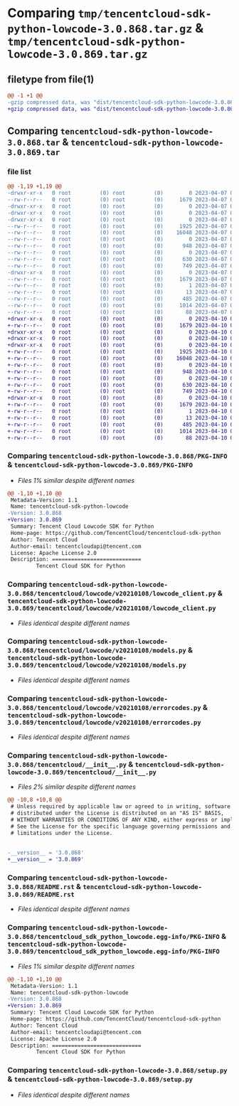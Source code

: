 # Comparing `tmp/tencentcloud-sdk-python-lowcode-3.0.868.tar.gz` & `tmp/tencentcloud-sdk-python-lowcode-3.0.869.tar.gz`

## filetype from file(1)

```diff
@@ -1 +1 @@
-gzip compressed data, was "dist/tencentcloud-sdk-python-lowcode-3.0.868.tar", last modified: Fri Apr  7 00:44:53 2023, max compression
+gzip compressed data, was "dist/tencentcloud-sdk-python-lowcode-3.0.869.tar", last modified: Mon Apr 10 03:08:52 2023, max compression
```

## Comparing `tencentcloud-sdk-python-lowcode-3.0.868.tar` & `tencentcloud-sdk-python-lowcode-3.0.869.tar`

### file list

```diff
@@ -1,19 +1,19 @@
-drwxr-xr-x   0 root         (0) root         (0)        0 2023-04-07 00:44:53.000000 tencentcloud-sdk-python-lowcode-3.0.868/
--rw-r--r--   0 root         (0) root         (0)     1679 2023-04-07 00:44:53.000000 tencentcloud-sdk-python-lowcode-3.0.868/PKG-INFO
-drwxr-xr-x   0 root         (0) root         (0)        0 2023-04-07 00:44:53.000000 tencentcloud-sdk-python-lowcode-3.0.868/tencentcloud/
-drwxr-xr-x   0 root         (0) root         (0)        0 2023-04-07 00:44:53.000000 tencentcloud-sdk-python-lowcode-3.0.868/tencentcloud/lowcode/
-drwxr-xr-x   0 root         (0) root         (0)        0 2023-04-07 00:44:53.000000 tencentcloud-sdk-python-lowcode-3.0.868/tencentcloud/lowcode/v20210108/
--rw-r--r--   0 root         (0) root         (0)     1925 2023-04-07 00:44:53.000000 tencentcloud-sdk-python-lowcode-3.0.868/tencentcloud/lowcode/v20210108/lowcode_client.py
--rw-r--r--   0 root         (0) root         (0)    16048 2023-04-07 00:44:53.000000 tencentcloud-sdk-python-lowcode-3.0.868/tencentcloud/lowcode/v20210108/models.py
--rw-r--r--   0 root         (0) root         (0)        0 2023-04-07 00:44:53.000000 tencentcloud-sdk-python-lowcode-3.0.868/tencentcloud/lowcode/v20210108/__init__.py
--rw-r--r--   0 root         (0) root         (0)      948 2023-04-07 00:44:53.000000 tencentcloud-sdk-python-lowcode-3.0.868/tencentcloud/lowcode/v20210108/errorcodes.py
--rw-r--r--   0 root         (0) root         (0)        0 2023-04-07 00:44:53.000000 tencentcloud-sdk-python-lowcode-3.0.868/tencentcloud/lowcode/__init__.py
--rw-r--r--   0 root         (0) root         (0)      630 2023-04-07 00:44:53.000000 tencentcloud-sdk-python-lowcode-3.0.868/tencentcloud/__init__.py
--rw-r--r--   0 root         (0) root         (0)      749 2023-04-07 00:44:53.000000 tencentcloud-sdk-python-lowcode-3.0.868/README.rst
-drwxr-xr-x   0 root         (0) root         (0)        0 2023-04-07 00:44:53.000000 tencentcloud-sdk-python-lowcode-3.0.868/tencentcloud_sdk_python_lowcode.egg-info/
--rw-r--r--   0 root         (0) root         (0)     1679 2023-04-07 00:44:53.000000 tencentcloud-sdk-python-lowcode-3.0.868/tencentcloud_sdk_python_lowcode.egg-info/PKG-INFO
--rw-r--r--   0 root         (0) root         (0)        1 2023-04-07 00:44:53.000000 tencentcloud-sdk-python-lowcode-3.0.868/tencentcloud_sdk_python_lowcode.egg-info/dependency_links.txt
--rw-r--r--   0 root         (0) root         (0)       13 2023-04-07 00:44:53.000000 tencentcloud-sdk-python-lowcode-3.0.868/tencentcloud_sdk_python_lowcode.egg-info/top_level.txt
--rw-r--r--   0 root         (0) root         (0)      485 2023-04-07 00:44:53.000000 tencentcloud-sdk-python-lowcode-3.0.868/tencentcloud_sdk_python_lowcode.egg-info/SOURCES.txt
--rw-r--r--   0 root         (0) root         (0)     1014 2023-04-07 00:44:53.000000 tencentcloud-sdk-python-lowcode-3.0.868/setup.py
--rw-r--r--   0 root         (0) root         (0)       88 2023-04-07 00:44:53.000000 tencentcloud-sdk-python-lowcode-3.0.868/setup.cfg
+drwxr-xr-x   0 root         (0) root         (0)        0 2023-04-10 03:08:52.000000 tencentcloud-sdk-python-lowcode-3.0.869/
+-rw-r--r--   0 root         (0) root         (0)     1679 2023-04-10 03:08:52.000000 tencentcloud-sdk-python-lowcode-3.0.869/PKG-INFO
+drwxr-xr-x   0 root         (0) root         (0)        0 2023-04-10 03:08:52.000000 tencentcloud-sdk-python-lowcode-3.0.869/tencentcloud/
+drwxr-xr-x   0 root         (0) root         (0)        0 2023-04-10 03:08:52.000000 tencentcloud-sdk-python-lowcode-3.0.869/tencentcloud/lowcode/
+drwxr-xr-x   0 root         (0) root         (0)        0 2023-04-10 03:08:52.000000 tencentcloud-sdk-python-lowcode-3.0.869/tencentcloud/lowcode/v20210108/
+-rw-r--r--   0 root         (0) root         (0)     1925 2023-04-10 03:08:52.000000 tencentcloud-sdk-python-lowcode-3.0.869/tencentcloud/lowcode/v20210108/lowcode_client.py
+-rw-r--r--   0 root         (0) root         (0)    16048 2023-04-10 03:08:52.000000 tencentcloud-sdk-python-lowcode-3.0.869/tencentcloud/lowcode/v20210108/models.py
+-rw-r--r--   0 root         (0) root         (0)        0 2023-04-10 03:08:52.000000 tencentcloud-sdk-python-lowcode-3.0.869/tencentcloud/lowcode/v20210108/__init__.py
+-rw-r--r--   0 root         (0) root         (0)      948 2023-04-10 03:08:52.000000 tencentcloud-sdk-python-lowcode-3.0.869/tencentcloud/lowcode/v20210108/errorcodes.py
+-rw-r--r--   0 root         (0) root         (0)        0 2023-04-10 03:08:52.000000 tencentcloud-sdk-python-lowcode-3.0.869/tencentcloud/lowcode/__init__.py
+-rw-r--r--   0 root         (0) root         (0)      630 2023-04-10 03:08:52.000000 tencentcloud-sdk-python-lowcode-3.0.869/tencentcloud/__init__.py
+-rw-r--r--   0 root         (0) root         (0)      749 2023-04-10 03:08:52.000000 tencentcloud-sdk-python-lowcode-3.0.869/README.rst
+drwxr-xr-x   0 root         (0) root         (0)        0 2023-04-10 03:08:52.000000 tencentcloud-sdk-python-lowcode-3.0.869/tencentcloud_sdk_python_lowcode.egg-info/
+-rw-r--r--   0 root         (0) root         (0)     1679 2023-04-10 03:08:52.000000 tencentcloud-sdk-python-lowcode-3.0.869/tencentcloud_sdk_python_lowcode.egg-info/PKG-INFO
+-rw-r--r--   0 root         (0) root         (0)        1 2023-04-10 03:08:52.000000 tencentcloud-sdk-python-lowcode-3.0.869/tencentcloud_sdk_python_lowcode.egg-info/dependency_links.txt
+-rw-r--r--   0 root         (0) root         (0)       13 2023-04-10 03:08:52.000000 tencentcloud-sdk-python-lowcode-3.0.869/tencentcloud_sdk_python_lowcode.egg-info/top_level.txt
+-rw-r--r--   0 root         (0) root         (0)      485 2023-04-10 03:08:52.000000 tencentcloud-sdk-python-lowcode-3.0.869/tencentcloud_sdk_python_lowcode.egg-info/SOURCES.txt
+-rw-r--r--   0 root         (0) root         (0)     1014 2023-04-10 03:08:52.000000 tencentcloud-sdk-python-lowcode-3.0.869/setup.py
+-rw-r--r--   0 root         (0) root         (0)       88 2023-04-10 03:08:52.000000 tencentcloud-sdk-python-lowcode-3.0.869/setup.cfg
```

### Comparing `tencentcloud-sdk-python-lowcode-3.0.868/PKG-INFO` & `tencentcloud-sdk-python-lowcode-3.0.869/PKG-INFO`

 * *Files 1% similar despite different names*

```diff
@@ -1,10 +1,10 @@
 Metadata-Version: 1.1
 Name: tencentcloud-sdk-python-lowcode
-Version: 3.0.868
+Version: 3.0.869
 Summary: Tencent Cloud Lowcode SDK for Python
 Home-page: https://github.com/TencentCloud/tencentcloud-sdk-python
 Author: Tencent Cloud
 Author-email: tencentcloudapi@tencent.com
 License: Apache License 2.0
 Description: ============================
         Tencent Cloud SDK for Python
```

### Comparing `tencentcloud-sdk-python-lowcode-3.0.868/tencentcloud/lowcode/v20210108/lowcode_client.py` & `tencentcloud-sdk-python-lowcode-3.0.869/tencentcloud/lowcode/v20210108/lowcode_client.py`

 * *Files identical despite different names*

### Comparing `tencentcloud-sdk-python-lowcode-3.0.868/tencentcloud/lowcode/v20210108/models.py` & `tencentcloud-sdk-python-lowcode-3.0.869/tencentcloud/lowcode/v20210108/models.py`

 * *Files identical despite different names*

### Comparing `tencentcloud-sdk-python-lowcode-3.0.868/tencentcloud/lowcode/v20210108/errorcodes.py` & `tencentcloud-sdk-python-lowcode-3.0.869/tencentcloud/lowcode/v20210108/errorcodes.py`

 * *Files identical despite different names*

### Comparing `tencentcloud-sdk-python-lowcode-3.0.868/tencentcloud/__init__.py` & `tencentcloud-sdk-python-lowcode-3.0.869/tencentcloud/__init__.py`

 * *Files 2% similar despite different names*

```diff
@@ -10,8 +10,8 @@
 # Unless required by applicable law or agreed to in writing, software
 # distributed under the License is distributed on an "AS IS" BASIS,
 # WITHOUT WARRANTIES OR CONDITIONS OF ANY KIND, either express or implied.
 # See the License for the specific language governing permissions and
 # limitations under the License.
 
 
-__version__ = '3.0.868'
+__version__ = '3.0.869'
```

### Comparing `tencentcloud-sdk-python-lowcode-3.0.868/README.rst` & `tencentcloud-sdk-python-lowcode-3.0.869/README.rst`

 * *Files identical despite different names*

### Comparing `tencentcloud-sdk-python-lowcode-3.0.868/tencentcloud_sdk_python_lowcode.egg-info/PKG-INFO` & `tencentcloud-sdk-python-lowcode-3.0.869/tencentcloud_sdk_python_lowcode.egg-info/PKG-INFO`

 * *Files 1% similar despite different names*

```diff
@@ -1,10 +1,10 @@
 Metadata-Version: 1.1
 Name: tencentcloud-sdk-python-lowcode
-Version: 3.0.868
+Version: 3.0.869
 Summary: Tencent Cloud Lowcode SDK for Python
 Home-page: https://github.com/TencentCloud/tencentcloud-sdk-python
 Author: Tencent Cloud
 Author-email: tencentcloudapi@tencent.com
 License: Apache License 2.0
 Description: ============================
         Tencent Cloud SDK for Python
```

### Comparing `tencentcloud-sdk-python-lowcode-3.0.868/setup.py` & `tencentcloud-sdk-python-lowcode-3.0.869/setup.py`

 * *Files identical despite different names*


